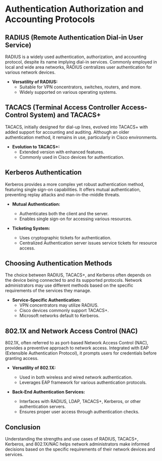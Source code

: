# Authentication Authorization and Accounting Protocols

## RADIUS (Remote Authentication Dial-in User Service)

RADIUS is a widely used authentication, authorization, and accounting protocol, despite its name implying dial-in services. Commonly employed in local and wide area networks, RADIUS centralizes user authentication for various network devices.

- **Versatility of RADIUS:**
	- Suitable for VPN concentrators, switches, routers, and more.
	- Widely supported on various operating systems.

## TACACS (Terminal Access Controller Access-Control System) and TACACS+

TACACS, initially designed for dial-up lines, evolved into TACACS+ with added support for accounting and auditing. Although an older authentication method, it remains in use, particularly in Cisco environments.

- **Evolution to TACACS+:**
	- Extended version with enhanced features.
	- Commonly used in Cisco devices for authentication.

## Kerberos Authentication

Kerberos provides a more complex yet robust authentication method, featuring single sign-on capabilities. It offers mutual authentication, preventing replay attacks and man-in-the-middle threats.

- **Mutual Authentication:**
	- Authenticates both the client and the server.
	- Enables single sign-on for accessing various resources.

- **Ticketing System:**
	- Uses cryptographic tickets for authentication.
	- Centralized Authentication server issues service tickets for resource access.

## Choosing Authentication Methods

The choice between RADIUS, TACACS+, and Kerberos often depends on the device being connected to and its supported protocols. Network administrators may use different methods based on the specific requirements of the services they manage.

- **Service-Specific Authentication:**
	- VPN concentrators may utilize RADIUS.
	- Cisco devices commonly support TACACS+.
	- Microsoft networks default to Kerberos.

## 802.1X and Network Access Control (NAC)

802.1X, often referred to as port-based Network Access Control (NAC), provides a preventive approach to network access. Integrated with EAP (Extensible Authentication Protocol), it prompts users for credentials before granting access.

- **Versatility of 802.1X:**
	- Used in both wireless and wired network authentication.
	- Leverages EAP framework for various authentication protocols.

- **Back-End Authentication Services:**
	- Interfaces with RADIUS, LDAP, TACACS+, Kerberos, or other authentication servers.
	- Ensures proper user access through authentication checks.

## Conclusion

Understanding the strengths and use cases of RADIUS, TACACS+, Kerberos, and 802.1X/NAC helps network administrators make informed decisions based on the specific requirements of their network devices and services.
